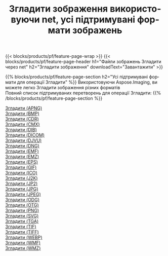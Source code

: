 ﻿---
title: Згладити зображення використовуючи net, усі підтримувані формати зображень 
weight: 3920
url: /uk/net/dither 
lang: uk
langdirlevel: 2
locales: zh-hans,ja,it,ru,de,es,fr,nl,id,lt,pl,pt,vi,tr,ko,zh-hant,ar,hi,th,sv,cs,uk,he
description: Використовуючи Aspose.Imaging, ви можете легко Згладити зображення використовуючи  net
---

{{< blocks/products/pf/feature-page-wrap >}}
{{< blocks/products/pf/feature-page-header h1="Файли зображень Згладити через net" h2="Згладити зображення" downloadText="Завантажити" >}}


{{% blocks/products/pf/feature-page-section  h2="Усі підтримувані формати для операції Згладити" %}}
Використовуючи Aspose.Imaging, ви можете легко Згладити зображення різних форматів
<br/>
Повний список підтримуваних перетворень для операції Згладити:
{{% /blocks/products/pf/feature-page-section %}}
<div class="container-fluid productfamilypage bg-gray">
    <div class="convertypes bg-gray agp-content section">
        <div class="container">
		<div class="row other-converters">
		    <div class='col-md-2 other-converter remove-lp remove-rp'><a href="/imaging/uk/net/dither/apng" >Згладити (APNG)</a></div><div class='col-md-2 other-converter remove-lp remove-rp'><a href="/imaging/uk/net/dither/bmp" >Згладити (BMP)</a></div><div class='col-md-2 other-converter remove-lp remove-rp'><a href="/imaging/uk/net/dither/cdr" >Згладити (CDR)</a></div><div class='col-md-2 other-converter remove-lp remove-rp'><a href="/imaging/uk/net/dither/cmx" >Згладити (CMX)</a></div><div class='col-md-2 other-converter remove-lp remove-rp'><a href="/imaging/uk/net/dither/dib" >Згладити (DIB)</a></div><div class='col-md-2 other-converter remove-lp remove-rp'><a href="/imaging/uk/net/dither/dicom" >Згладити (DICOM)</a></div><div class='col-md-2 other-converter remove-lp remove-rp'><a href="/imaging/uk/net/dither/djvu" >Згладити (DJVU)</a></div><div class='col-md-2 other-converter remove-lp remove-rp'><a href="/imaging/uk/net/dither/dng" >Згладити (DNG)</a></div><div class='col-md-2 other-converter remove-lp remove-rp'><a href="/imaging/uk/net/dither/emf" >Згладити (EMF)</a></div><div class='col-md-2 other-converter remove-lp remove-rp'><a href="/imaging/uk/net/dither/emz" >Згладити (EMZ)</a></div><div class='col-md-2 other-converter remove-lp remove-rp'><a href="/imaging/uk/net/dither/eps" >Згладити (EPS)</a></div><div class='col-md-2 other-converter remove-lp remove-rp'><a href="/imaging/uk/net/dither/gif" >Згладити (GIF)</a></div><div class='col-md-2 other-converter remove-lp remove-rp'><a href="/imaging/uk/net/dither/ico" >Згладити (ICO)</a></div><div class='col-md-2 other-converter remove-lp remove-rp'><a href="/imaging/uk/net/dither/j2k" >Згладити (J2K)</a></div><div class='col-md-2 other-converter remove-lp remove-rp'><a href="/imaging/uk/net/dither/jp2" >Згладити (JP2)</a></div><div class='col-md-2 other-converter remove-lp remove-rp'><a href="/imaging/uk/net/dither/jpg" >Згладити (JPG)</a></div><div class='col-md-2 other-converter remove-lp remove-rp'><a href="/imaging/uk/net/dither/jpeg" >Згладити (JPEG)</a></div><div class='col-md-2 other-converter remove-lp remove-rp'><a href="/imaging/uk/net/dither/odg" >Згладити (ODG)</a></div><div class='col-md-2 other-converter remove-lp remove-rp'><a href="/imaging/uk/net/dither/otg" >Згладити (OTG)</a></div><div class='col-md-2 other-converter remove-lp remove-rp'><a href="/imaging/uk/net/dither/png" >Згладити (PNG)</a></div><div class='col-md-2 other-converter remove-lp remove-rp'><a href="/imaging/uk/net/dither/svg" >Згладити (SVG)</a></div><div class='col-md-2 other-converter remove-lp remove-rp'><a href="/imaging/uk/net/dither/tga" >Згладити (TGA)</a></div><div class='col-md-2 other-converter remove-lp remove-rp'><a href="/imaging/uk/net/dither/tif" >Згладити (TIF)</a></div><div class='col-md-2 other-converter remove-lp remove-rp'><a href="/imaging/uk/net/dither/tiff" >Згладити (TIFF)</a></div><div class='col-md-2 other-converter remove-lp remove-rp'><a href="/imaging/uk/net/dither/webp" >Згладити (WEBP)</a></div><div class='col-md-2 other-converter remove-lp remove-rp'><a href="/imaging/uk/net/dither/wmf" >Згладити (WMF)</a></div><div class='col-md-2 other-converter remove-lp remove-rp'><a href="/imaging/uk/net/dither/wmz" >Згладити (WMZ)</a></div>
                </div>
        </div>
    </div>
</div>
<br/>
